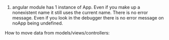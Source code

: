 1) angular module has 1 instance of App. Even if you make up a nonexistent name
it still uses the current name. There is no error message. Even if you look
in the debugger there is no error message on noApp being undefined. 


How to move data from models/views/controllers:


